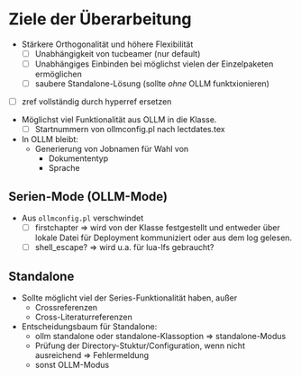 # Ziele der Überarbeitung 

* Stärkere Orthogonalität und höhere Flexibilität
  * [ ] Unabhängigkeit von tucbeamer (nur default)
  * [ ] Unabhängiges Einbinden bei möglichst vielen der Einzelpaketen
    ermöglichen
  * [ ] saubere Standalone-Lösung (sollte *ohne* OLLM funktxionieren)
* [ ] zref vollständig durch hyperref ersetzen
* Möglichst viel Funktionalität aus OLLM in die Klasse.
  * [ ] Startnummern von ollmconfig.pl nach lectdates.tex
* In OLLM bleibt:
  * Generierung von Jobnamen für Wahl von
    - Dokumententyp
	- Sprache
	  
## Serien-Mode (OLLM-Mode)
- Aus `ollmconfig.pl` verschwindet
   - [ ] firstchapter => wird von der Klasse festgestellt und entweder
     über lokale Datei für Deployment kommuniziert oder aus dem log
     gelesen.
   - [ ] shell_escape? => wird u.a. für lua-lfs gebraucht?
## Standalone
- Sollte möglicht viel der Series-Funktionalität haben, außer
   - Crossreferenzen
   - Cross-Literaturreferenzen
- Entscheidungsbaum für Standalone:
   - ollm standalone oder standalone-Klassoption => standalone-Modus
   - Prüfung der Directory-Stuktur/Configuration, wenn nicht ausreichend => Fehlermeldung 
   - sonst OLLM-Modus

